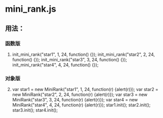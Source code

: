 # mini_rank.js

## 用法：
### 函数版
1. <script type="text/javascript" src="js/mini_rank.js"></script>

    init_mini_rank("star1", 1, 24, function() {});
    init_mini_rank("star2", 2, 24, function() {});
    init_mini_rank("star3", 3, 24, function() {});
    init_mini_rank("star4", 4, 24, function() {});

### 对象版
2. <script type="text/javascript" src="js/mini_rank_o.js"></script>

    var star1 = new MiniRank("star1", 1, 24, function(r) {alert(r)});
    var star2 = new MiniRank("star2", 2, 24, function(r) {alert(r)});
    var star3 = new MiniRank("star3", 3, 24, function(r) {alert(r)});
    var star4 = new MiniRank("star4", 4, 24, function(r) {alert(r)});
    star1.init();
    star2.init();
    star3.init();
    star4.init();
